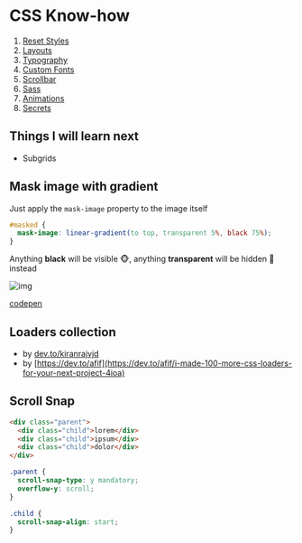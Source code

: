 # CSS Know-how

1. [Reset Styles](https://github.com/vikvikvr/know-how/blob/master/CSS/ResetStyles.md)
2. [Layouts](https://github.com/vikvikvr/know-how/blob/master/CSS/Layouts.md)
3. [Typography](https://github.com/vikvikvr/know-how/blob/master/CSS/Typography.md)
4. [Custom Fonts](https://github.com/vikvikvr/know-how/blob/master/CSS/Fonts.md)
5. [Scrollbar](https://github.com/vikvikvr/know-how/blob/master/CSS/Scrollbar.md)
6. [Sass](https://github.com/vikvikvr/know-how/blob/master/CSS/Sass.md)
7. [Animations](https://github.com/vikvikvr/know-how/blob/master/CSS/Animations.md)
8. [Secrets](https://github.com/vikvikvr/know-how/blob/master/CSS/Secrets.md)

## Things I will learn next

- Subgrids

## Mask image with gradient

Just apply the `mask-image` property to the image itself

```css
#masked {
  mask-image: linear-gradient(to top, transparent 5%, black 75%);
}
```

Anything **black** will be visible 🐵, anything **transparent** will be hidden 🙈 instead

![img](https://i.imgur.com/A7chZCu.png)

[codepen](https://codepen.io/vikvikvr/pen/MWpXaRV)

## Loaders collection

- by [dev.to/kiranrajvjd](https://dev.to/kiranrajvjd/35-simple-css-based-pre-loaders-gfl)
- by [https://dev.to/afif](https://dev.to/afif/i-made-100-more-css-loaders-for-your-next-project-4ioa)

## Scroll Snap

```html
<div class="parent">
  <div class="child">lorem</div>
  <div class="child">ipsum</div>
  <div class="child">dolor</div>
</div>
```

```css
.parent {
  scroll-snap-type: y mandatory;
  overflow-y: scroll;
}

.child {
  scroll-snap-align: start;
}
```
